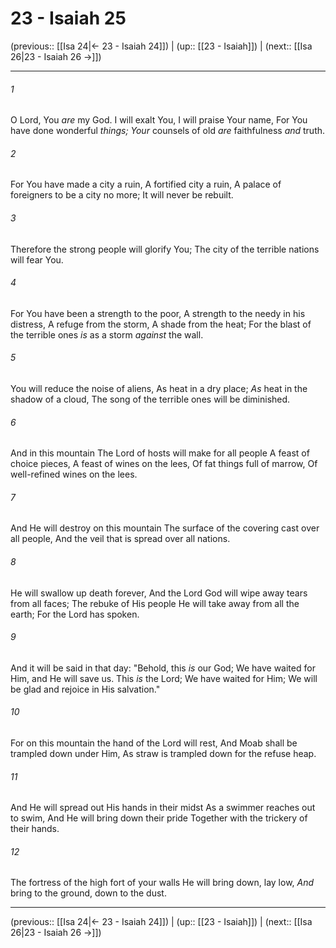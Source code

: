 # 23 - Isaiah 25

(previous:: [[Isa 24|← 23 - Isaiah 24]]) | (up:: [[23 - Isaiah]]) | (next:: [[Isa 26|23 - Isaiah 26 →]])

***


###### 1 
O Lord, You _are_ my God. I will exalt You, I will praise Your name, For You have done wonderful _things;_ _Your_ counsels of old _are_ faithfulness _and_ truth. 

###### 2 
For You have made a city a ruin, A fortified city a ruin, A palace of foreigners to be a city no more; It will never be rebuilt. 

###### 3 
Therefore the strong people will glorify You; The city of the terrible nations will fear You. 

###### 4 
For You have been a strength to the poor, A strength to the needy in his distress, A refuge from the storm, A shade from the heat; For the blast of the terrible ones _is_ as a storm _against_ the wall. 

###### 5 
You will reduce the noise of aliens, As heat in a dry place; _As_ heat in the shadow of a cloud, The song of the terrible ones will be diminished. 

###### 6 
And in this mountain The Lord of hosts will make for all people A feast of choice pieces, A feast of wines on the lees, Of fat things full of marrow, Of well-refined wines on the lees. 

###### 7 
And He will destroy on this mountain The surface of the covering cast over all people, And the veil that is spread over all nations. 

###### 8 
He will swallow up death forever, And the Lord God will wipe away tears from all faces; The rebuke of His people He will take away from all the earth; For the Lord has spoken. 

###### 9 
And it will be said in that day: "Behold, this _is_ our God; We have waited for Him, and He will save us. This _is_ the Lord; We have waited for Him; We will be glad and rejoice in His salvation." 

###### 10 
For on this mountain the hand of the Lord will rest, And Moab shall be trampled down under Him, As straw is trampled down for the refuse heap. 

###### 11 
And He will spread out His hands in their midst As a swimmer reaches out to swim, And He will bring down their pride Together with the trickery of their hands. 

###### 12 
The fortress of the high fort of your walls He will bring down, lay low, _And_ bring to the ground, down to the dust.

***

(previous:: [[Isa 24|← 23 - Isaiah 24]]) | (up:: [[23 - Isaiah]]) | (next:: [[Isa 26|23 - Isaiah 26 →]])
